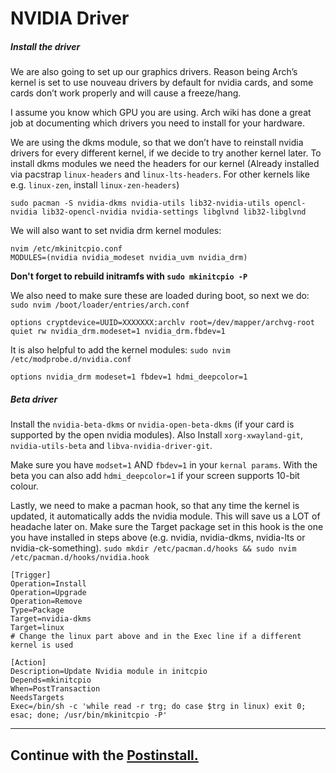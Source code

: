 # NVIDIA Driver

##### Install the driver

We are also going to set up our graphics drivers. Reason being Arch’s kernel is set to use nouveau drivers by default for nvidia cards, and some cards don’t work properly and will  cause a freeze/hang.

I assume you know which GPU you are using. Arch wiki has done a great job at documenting which drivers you need to install for your hardware.

We are using the dkms module, so that we don’t have to reinstall nvidia drivers for every different kernel, if we decide to try another kernel later. To install dkms modules we need the headers for our kernel (Already installed via pacstrap `linux-headers` and `linux-lts-headers`. For other kernels like e.g. `linux-zen`, install `linux-zen-headers`)

```text
sudo pacman -S nvidia-dkms nvidia-utils lib32-nvidia-utils opencl-nvidia lib32-opencl-nvidia nvidia-settings libglvnd lib32-libglvnd
```

We will also want to set nvidia drm kernel modules:

```text
nvim /etc/mkinitcpio.conf
MODULES=(nvidia nvidia_modeset nvidia_uvm nvidia_drm)
```

**Don't forget to rebuild initramfs with `sudo mkinitcpio -P`**

We also need to make sure these are loaded during boot, so next we do: `sudo nvim /boot/loader/entries/arch.conf`

`options cryptdevice=UUID=XXXXXXX:archlv root=/dev/mapper/archvg-root quiet rw nvidia_drm.modeset=1 nvidia_drm.fbdev=1`

It is also helpful to add the kernel modules: `sudo nvim /etc/modprobe.d/nvidia.conf`

`options nvidia_drm modeset=1 fbdev=1 hdmi_deepcolor=1`

##### Beta driver
Install the `nvidia-beta-dkms` or `nvidia-open-beta-dkms` (if your card is supported by the open nvidia modules). Also Install `xorg-xwayland-git`, `nvidia-utils-beta` and `libva-nvidia-driver-git`.

Make sure you have `modset=1` AND `fbdev=1` in your `kernal params`. With the beta you can also add `hdmi_deepcolor=1` if your screen supports 10-bit colour.

Lastly, we need to make a pacman hook, so that any time the kernel is updated, it automatically adds the nvidia module. This will save us a LOT of headache later on.
Make sure the Target package set in this hook is the one you have installed in steps above (e.g. nvidia, nvidia-dkms, nvidia-lts or nvidia-ck-something).
`sudo mkdir /etc/pacman.d/hooks && sudo nvim /etc/pacman.d/hooks/nvidia.hook`

```text
[Trigger]
Operation=Install
Operation=Upgrade
Operation=Remove
Type=Package
Target=nvidia-dkms
Target=linux
# Change the linux part above and in the Exec line if a different kernel is used

[Action]
Description=Update Nvidia module in initcpio
Depends=mkinitcpio
When=PostTransaction
NeedsTargets
Exec=/bin/sh -c 'while read -r trg; do case $trg in linux) exit 0; esac; done; /usr/bin/mkinitcpio -P'
```

---

## Continue with the  [Postinstall.](postinstall.md)
